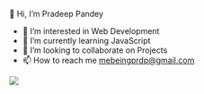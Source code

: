  👋 Hi, I’m Pradeep Pandey 





- 👀 I’m interested in Web Development 
- 🌱 I’m currently learning JavaScript 
- 💞️ I’m looking to collaborate on Projects
- 📫 How to reach me mebeingprdp@gmail.com 



<img src="https://github-readme-stats.vercel.app/api?username=pandey-pradeep&&show_icons=true&title_color=ffffff&icon_color=bb2acf&text_color=daf7dc&bg_color=151515">

<!---
pandey-pradeep/pandey-pradeep is a ✨ special ✨ repository because its `README.md` (this file) appears on your GitHub profile.
You can click the Preview link to take a look at your changes.
--->
